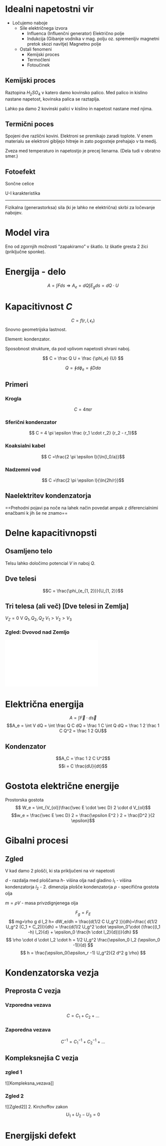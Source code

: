 # Idealni napetostni vir

- Ločujemo naboje
	- Sile električnega izvora
		- Influenca (Influenčni generator) Električno polje
		- Indukcija (Gibanje vodnika v mag. polju oz. spremenljiv magnetni pretok skozi navitje) Magnetno polje
	- Ostali fenomeni
		- Kemijski proces
		- Termočleni
		- Fotoučinek

## Kemijski proces
Raztopina $H_2SO_4$ v katero damo kovinsko palico. Med palico in kislino nastane napetost, kovinska palica se raztaplja.

Lahko pa damo 2 kovinski palici v kislino in napetost nastane med njima.

## Termični poces
Spojeni dve različni kovini. Elektroni se premikajo zaradi toplote. V enem materialu se elektroni gibljejo hitreje in zato pogosteje prehajajo v ta medij. 

Zveza med temperaturo in napetostjo je precej lienarna. (Dela tudi v obratno smer.)

## Fotoefekt
Sončne celice

U-I karakteristika

---
Fizikalna (generastorksa) sila (ki je lahko ne električna) skrbi za ločevanje nabojev. 



# Model vira
Eno od zgornjih možnosti “zapakiramo” v škatlo. Iz škatle gresta 2 žici (priključne sponke).

# Energija - delo
$$ A = \int F ds \Rightarrow A_e = dQ\int E_g ds = dQ \cdot U$$


# Kapacitivnost $C$
$$ C = f(r, l, \epsilon_r) $$
Snovno geometrijska lastnost. 

Element: kondenzator.

Sposobnost strukture, da pod vplivom napetosti shrani naboj.

$$ C = \frac Q U = \frac {\phi_e} {U} $$

$$ Q = \oint d\phi_e = \oint D da$$

## Primeri
### Krogla
$$C = 4 \pi \epsilon r$$
### Sferični kondenzator
$$ C = 4 \pi \epsilon \frac {r_1 \cdot r_2} {r_2 - r_1}$$
### Koaksialni kabel
$$ C =\frac{2 \pi \epsilon l}{\ln{l_0/a}}$$

### Nadzemni vod
$$ C =\frac{2 \pi \epsilon l}{\ln{2h/r}}$$

## Naelektritev kondenzatorja
==Prehodni pojavi pa noče na lahek način povedat ampak z diferencialnimi enačbami k jih še ne znamo==


# Delne kapacitivnopsti
## Osamljeno telo
Telsu lahko določimo potencial $V$ in naboj $Q$.

## Dve telesi
$$C = \frac{\phi_{e_{1, 2}}}{U_{1, 2}}$$
## Tri telesa (ali več) \[Dve telesi in Zemlja\]
$V_Z = 0 \text{ V}$
$Q_1, Q_2, Q_Z$
$V_1 > V_2 > V_3$


### Zgled: Dvovod nad Zemljo
![](Dvovod_nad_Zemljo.md)

# Električna energija
$$ A = \int \vec F \cdot d \vec s$$
$$A_e = \int V dQ = \int \frac Q C dQ = \frac 1 C \int Q dQ = \frac 1 2 \frac 1 C Q^2 = \frac 1 2 QU$$
## Kondenzator 
$$A_C = \frac 1 2 C U^2$$
$$i = C \frac{dU}{dt}$$
# Gostota električne energije
 Prostorska gostota
 $$ W_e = \int_{V_{ol}}\frac{\vec E \cdot \vec D} 2 \cdot d V_{ol}$$
 $$w_e = \frac{\vec E \vec D} 2 = \frac{\epsilon E^2 } 2 = \frac{D^2 }{2 \epsilon}$$
 
# Gibalni procesi
## Zgled
V kad damo 2 plošči, ki sta priključeni na vir napetosti

$d$ - razdalja med ploščama
$h$- višina olja nad gladino
$l_1$ - višina kondenzatorja
$l_2$ - 2. dimenzija plošče kondenzatorja
$\rho$ - specifična gostota olja

$m = \rho V$ - masa privzdignjenega olja

$$
F_g = F_E
$$
$$
mg=\rho g d l_2 h= dW_e/dh = \frac{d(1/2 C U_g^2 )}{dh}=\frac{ d(1/2 U_g^2 (C_1 + C_2))}{dh} = \frac{d(1/2 U_g^2 \cdot \epsilon_0’\cdot (\frac{(l_1 -h) l_2}{d} + \epsilon_0 \frac{h \cdot l_2}{d}))}{dh}
$$
$$
\rho \cdot d \cdot l_2 \cdot h = 1/2 U_g^2 \frac{\epsilon_0 l_2 (\epsilon_0 -1)}{d}
$$
$$
h = \frac{\epsilon_0(\epsilon_r -1) U_g^2}{2 d^2 g \rho}
$$

# Kondenzatorska vezja
## Preprosta C vezja
### Vzporedna vezava
$$
C = C_1 + C_2 + …
$$

### Zaporedna vezava
$$
C^{-1} = C_1^{-1} + C_2^{-1} + …
$$
## Kompleksnejša C vezja
### zgled 1

![[Kompleksna_vezava]]

### Zgled 2
![[Zgled2]]
2\. Kirchoffov zakon
$$
U_1 + U_2 - U_3 = 0
$$

# Energijski defekt
